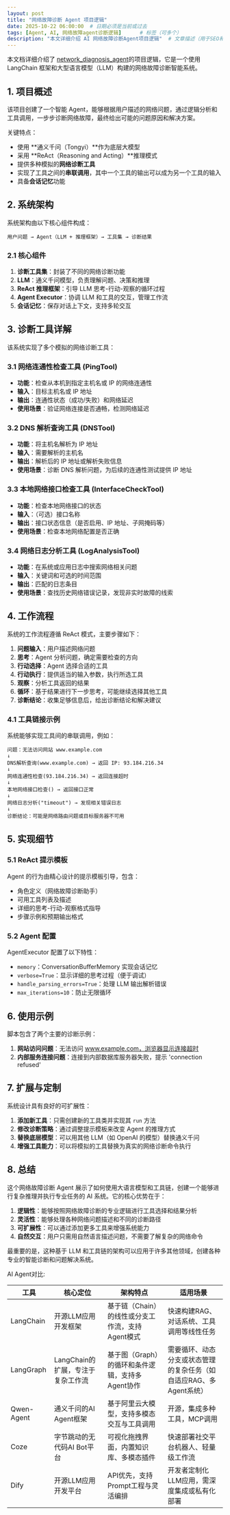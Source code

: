 ```yaml
---
layout: post
title: "网络故障诊断 Agent 项目逻辑"
date: 2025-10-22 06:00:00  # 日期必须是当前或过去
tags: [Agent, AI, 网络故障agent诊断逻辑]      # 标签（可多个）
description: "本文详细介绍 AI 网络故障诊断Agent项目逻辑"  # 文章描述（用于SEO和列表页）
---
```



本文档详细介绍了  [network_diagnosis_agent](https://github.com/macRong/macrong.github.io/blob/main/_posts/code/network_diagnosis_agent.py)的项目逻辑，它是一个使用 LangChain 框架和大型语言模型（LLM）构建的网络故障诊断智能系统。

<!-- more -->  

## 1. 项目概述

该项目创建了一个智能 Agent，能够根据用户描述的网络问题，通过逻辑分析和工具调用，一步步诊断网络故障，最终给出可能的问题原因和解决方案。

关键特点：
- 使用 **通义千问（Tongyi）**作为底层大模型
- 采用 **ReAct（Reasoning and Acting）**推理模式
- 提供多种模拟的**网络诊断工具**
- 实现了工具之间的**串联调用**，其中一个工具的输出可以成为另一个工具的输入
- 具备**会话记忆**功能

## 2. 系统架构

系统架构由以下核心组件构成：

```
用户问题 → Agent（LLM + 推理框架）→ 工具集 → 诊断结果
```

### 2.1 核心组件

1. **诊断工具集**：封装了不同的网络诊断功能
2. **LLM**：通义千问模型，负责理解问题、决策和推理
3. **ReAct 推理框架**：引导 LLM 思考-行动-观察的循环过程
4. **Agent Executor**：协调 LLM 和工具的交互，管理工作流
5. **会话记忆**：保存对话上下文，支持多轮交互

## 3. 诊断工具详解

该系统实现了多个模拟的网络诊断工具：

### 3.1 网络连通性检查工具 (PingTool)

- **功能**：检查从本机到指定主机名或 IP 的网络连通性
- **输入**：目标主机名或 IP 地址
- **输出**：连通性状态（成功/失败）和网络延迟
- **使用场景**：验证网络连接是否通畅，检测网络延迟

### 3.2 DNS 解析查询工具 (DNSTool)

- **功能**：将主机名解析为 IP 地址
- **输入**：需要解析的主机名
- **输出**：解析后的 IP 地址或解析失败信息
- **使用场景**：诊断 DNS 解析问题，为后续的连通性测试提供 IP 地址

### 3.3 本地网络接口检查工具 (InterfaceCheckTool)

- **功能**：检查本地网络接口的状态
- **输入**：（可选）接口名称
- **输出**：接口状态信息（是否启用、IP 地址、子网掩码等）
- **使用场景**：检查本地网络配置是否正确

### 3.4 网络日志分析工具 (LogAnalysisTool)

- **功能**：在系统或应用日志中搜索网络相关问题
- **输入**：关键词和可选的时间范围
- **输出**：匹配的日志条目
- **使用场景**：查找历史网络错误记录，发现非实时故障的线索

## 4. 工作流程

系统的工作流程遵循 ReAct 模式，主要步骤如下：

1. **问题输入**：用户描述网络问题
2. **思考**：Agent 分析问题，确定需要检查的方向
3. **行动选择**：Agent 选择合适的工具
4. **行动执行**：提供适当的输入参数，执行所选工具
5. **观察**：分析工具返回的结果
6. **循环**：基于结果进行下一步思考，可能继续选择其他工具
7. **诊断结论**：收集足够信息后，给出诊断结论和解决建议

### 4.1 工具链接示例

系统能够实现工具间的串联调用，例如：

```
问题：无法访问网站 www.example.com
↓
DNS解析查询(www.example.com) → 返回 IP: 93.184.216.34
↓
网络连通性检查(93.184.216.34) → 返回连接超时
↓
本地网络接口检查() → 返回接口正常
↓
网络日志分析("timeout") → 发现相关错误日志
↓
诊断结论：可能是网络路由问题或目标服务器不可用
```

## 5. 实现细节

### 5.1 ReAct 提示模板

Agent 的行为由精心设计的提示模板引导，包含：
- 角色定义（网络故障诊断助手）
- 可用工具列表及描述
- 详细的思考-行动-观察格式指导
- 步骤示例和预期输出格式

### 5.2 Agent 配置

AgentExecutor 配置了以下特性：
- `memory`：ConversationBufferMemory 实现会话记忆
- `verbose=True`：显示详细的思考过程（便于调试）
- `handle_parsing_errors=True`：处理 LLM 输出解析错误
- `max_iterations=10`：防止无限循环

## 6. 使用示例

脚本包含了两个主要的诊断示例：

1. **网站访问问题**：无法访问 www.example.com，浏览器显示连接超时
2. **内部服务连接问题**：连接到内部数据库服务器失败，提示 'connection refused'

## 7. 扩展与定制

系统设计具有良好的可扩展性：

1. **添加新工具**：只需创建新的工具类并实现其 `run` 方法
2. **修改诊断策略**：通过调整提示模板来改变 Agent 的推理方式
3. **替换底层模型**：可以用其他 LLM（如 OpenAI 的模型）替换通义千问
4. **增强工具能力**：可以将模拟的工具替换为真实的网络诊断命令执行

## 8. 总结

这个网络故障诊断 Agent 展示了如何使用大语言模型和工具链，创建一个能够进行复杂推理并执行专业任务的 AI 系统。它的核心优势在于：

1. **逻辑性**：能够按照网络故障诊断的专业逻辑进行工具选择和结果分析
2. **灵活性**：能够处理各种网络问题描述和不同的诊断路径
3. **可扩展性**：可以通过添加更多工具来增强系统能力
4. **自然交互**：用户只需用自然语言描述问题，不需要了解复杂的网络命令

最重要的是，这种基于 LLM 和工具链的架构可以应用于许多其他领域，创建各种专业的智能诊断和问题解决系统。

AI Agent对比: 

| 工具        | 核心定位                     | 架构特点                                       | 适用场景                                                 |
|-------------|------------------------------|------------------------------------------------|----------------------------------------------------------|
| LangChain   | 开源LLM应用开发框架          | 基于链（Chain）的线性或分支工作流，支持Agent模式 | 快速构建RAG、对话系统、工具调用等线性任务               |
| LangGraph   | LangChain的扩展，专注于复杂工作流 | 基于图（Graph）的循环和条件逻辑，支持多Agent协作 | 需要循环、动态分支或状态管理的复杂任务（如自适应RAG、多Agent系统） |
| Qwen-Agent  | 通义千问的AI Agent框架       | 基于阿里云大模型，支持多模态交互与工具调用       | 开源，集成多种工具，MCP调用                              |
| Coze        | 字节跳动的无代码AI Bot平台   | 可视化拖拽界面，内置知识库、多模态插件           | 快速部署社交平台机器人、轻量级工作流                     |
| Dify        | 开源LLM应用开发平台          | API优先，支持Prompt工程与灵活编排               | 开发者定制化LLM应用，需深度集成或私有化部署               |